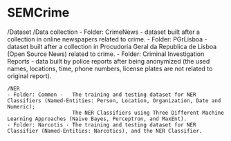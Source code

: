 # SEMCrime


/Dataset 
   /Data collection
	- Folder: CrimeNews - dataset built after a collection in online newspapers related to crime.
	- Folder: PGrLisboa - dataset built after a collection in Procudoria Geral da Republica de Lisboa (Open Source News) related to crime.
	- Folder: Criminal Investigation Reports - data built by police reports after being anonymized (the used names, locations, time, phone numbers, license plates are not related to original report).
					
	/NER
	- Folder: Common -   The training and testing dataset for NER Classifiers (Named-Entities: Person, Location, Organization, Date and Numeric);
	  				     The NER Classifiers using Three Different Machine Learning Approaches (Naive Bayes, Perceptron, and MaxEnt). 	
	- Folder: Narcotis - The training and testing dataset for NER Classifier (Named-Entities: Narcotics), and the NER Classifier.